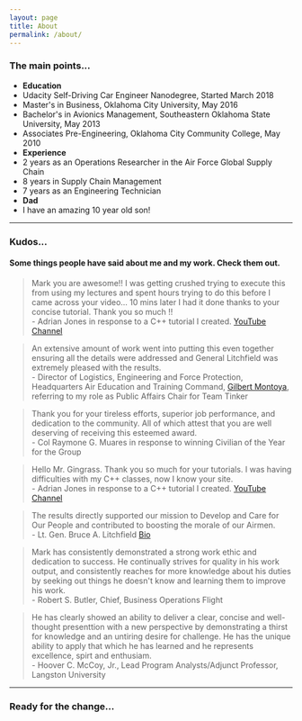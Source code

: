 ```yaml
---
layout: page
title: About
permalink: /about/
---
```


### The main points...
- **Education**
- Udacity Self-Driving Car Engineer Nanodegree, Started March 2018
- Master's in Business, Oklahoma City University, May 2016
- Bachelor's in Avionics Management, Southeastern Oklahoma State University, May 2013
- Associates Pre-Engineering, Oklahoma City Community College, May 2010
- **Experience**
- 2 years as an Operations Researcher in the Air Force Global Supply Chain
- 8 years in Supply Chain Management
- 7 years as an Engineering Technician
- **Dad**
- I have an amazing 10 year old son!

---


### Kudos...
#### Some things people have said about me and my work. Check them out.


> Mark you are awesome!! I was getting crushed trying to execute this from using my lectures and spent hours trying to do this before I came across your video... 10 mins later I had it done thanks to your concise tutorial. Thank you so much !!﻿ <br><span class="attrib">- Adrian Jones in response to a C++ tutorial I created. [YouTube Channel](https://www.youtube.com/user/markgingrass)</span>

> An extensive amount of work went into putting this even together ensuring all the details were addressed and General Litchfield was extremely pleased with the results. <br><span class="attrib">- Director of Logistics, Engineering and Force Protection, Headquarters Air Education and Training Command, [Gilbert Montoya](http://www.af.mil/About-Us/Biographies/Display/Article/108624/gilbert-j-montoya/), referring to my role as Public Affairs Chair for Team Tinker</span>

> Thank you for your tireless efforts, superior job performance, and dedication to the community. All of which attest that you are well deserving of receiving this esteemed award. <br><span class="attrib">- Col Raymone G. Muares in response to winning Civilian of the Year for the Group</span>

> Hello Mr. Gingrass.   Thank you so much for your tutorials.    I was having difficulties with my C++ classes, now I know your site.﻿﻿ <br><span class="attrib">- Adrian Jones in response to a C++ tutorial I created. [YouTube Channel](https://www.youtube.com/user/markgingrass)</span>

> The results directly supported our mission to Develop and Care for Our People and contributed to boosting the morale of our Airmen.  <br><span class="attrib">- Lt. Gen. Bruce A. Litchfield  [Bio](http://www.af.mil/About-Us/Biographies/Display/Article/108330/lieutenant-general-bruce-a-litchfield/)</span>

> Mark has consistently demonstrated a strong work ethic and dedication to success. He continually strives for quality in his work output, and consistently reaches for more knowledge about his duties by seeking out things he doesn't know and learning them to improve his work.  <br><span class="attrib">- Robert S. Butler, Chief, Business Operations Flight</span>

> He has clearly showed an ability to deliver a clear, concise and well-thought presenttion with a new perspective by demonstrating a thirst for knowledge and an untiring desire for challenge. He has the unique ability to apply that which he has learned and he represents excellence, spirt and enthusiam. <br><span class="attrib">- Hoover C. McCoy, Jr., Lead Program Analysts/Adjunct Professor, Langston University </span>


---

### Ready for the change...
